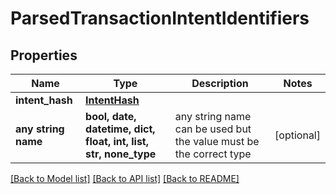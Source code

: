 # ParsedTransactionIntentIdentifiers


## Properties
Name | Type | Description | Notes
------------ | ------------- | ------------- | -------------
**intent_hash** | [**IntentHash**](IntentHash.md) |  | 
**any string name** | **bool, date, datetime, dict, float, int, list, str, none_type** | any string name can be used but the value must be the correct type | [optional]

[[Back to Model list]](../README.md#documentation-for-models) [[Back to API list]](../README.md#documentation-for-api-endpoints) [[Back to README]](../README.md)


